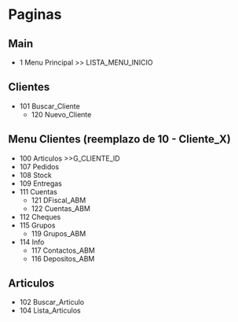 # Paginas
## Main
- 1 Menu Principal  >> LISTA_MENU_INICIO

## Clientes
- 101 Buscar_Cliente 
  - 120 Nuevo_Cliente

## Menu Clientes  (reemplazo de 10 - Cliente_X)
- 100 Articulos  >>G_CLIENTE_ID
- 107 Pedidos
- 108 Stock
- 109 Entregas
- 111 Cuentas
  - 121 DFiscal_ABM
  - 122 Cuentas_ABM
- 112 Cheques
- 115 Grupos
  - 119 Grupos_ABM
- 114 Info
  - 117 Contactos_ABM
  - 116 Depositos_ABM
  
## Articulos
- 102 Buscar_Articulo
- 104 Lista_Articulos
